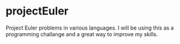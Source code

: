 # projectEuler
Project Euler problems in various languages. I will be using this as a programming challange and a great way to improve my skills.
